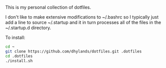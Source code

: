 This is my personal collection of dotfiles.

I don't like to make extensive modifications to ~/.bashrc so
I typically just add a line to source ~/.startup and it in turn processes
all of the files in the ~/.startup.d directory.

To install:
```bash
cd ~
git clone https://github.com/dhylands/dotfiles.git .dotfiles
cd .dotfiles
./install.sh
```
